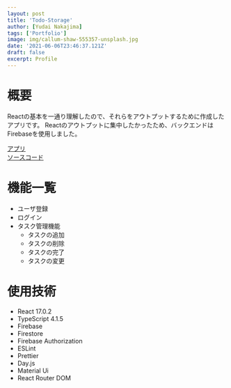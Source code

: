 ```yaml
---
layout: post
title: 'Todo-Storage'
author: [Yudai Nakajima]
tags: ['Portfolio']
image: img/callum-shaw-555357-unsplash.jpg
date: '2021-06-06T23:46:37.121Z'
draft: false
excerpt: Profile
---
```


# 概要
Reactの基本を一通り理解したので、それらをアウトプットするために作成したアプリです。
Reactのアウトプットに集中したかったため、バックエンドはFirebaseを使用しました。

[アプリ](https://todo-strage.web.app)  
[ソースコード](https://github.com/KituneUdon/todo-storage)  

# 機能一覧
- ユーザ登録
- ログイン
- タスク管理機能
  - タスクの追加
  - タスクの削除
  - タスクの完了
  - タスクの変更
# 使用技術
- React 17.0.2
- TypeScript 4.1.5
- Firebase
- Firestore
- Firebase Authorization
- ESLint
- Prettier
- Day.js
- Material Ui
- React Router DOM
